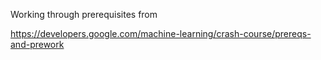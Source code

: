 Working through prerequisites from 

https://developers.google.com/machine-learning/crash-course/prereqs-and-prework
